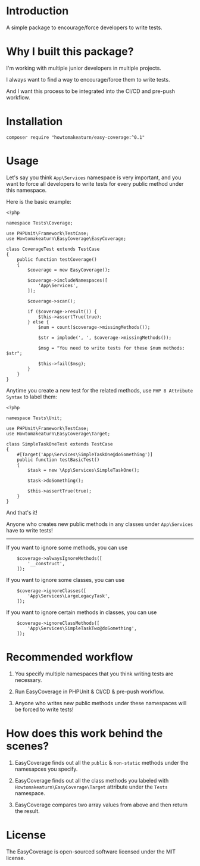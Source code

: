 # Introduction

A simple package to encourage/force developers to write tests.

# Why I built this package?

I'm working with multiple junior developers in multiple projects.

I always want to find a way to encourage/force them to write tests.

And I want this process to be integrated into the CI/CD and pre-push workflow.

# Installation

```
composer require "howtomakeaturn/easy-coverage:^0.1"
```

# Usage

Let's say you think `App\Services` namespace is very important, and you want to force all developers to write tests for every public method under this namespace.

Here is the basic example:

```
<?php

namespace Tests\Coverage;

use PHPUnit\Framework\TestCase;
use Howtomakeaturn\EasyCoverage\EasyCoverage;

class CoverageTest extends TestCase
{
    public function testCoverage()
    {
        $coverage = new EasyCoverage();

        $coverage->includeNamespaces([
            'App\Services',
        ]);

        $coverage->scan();

        if ($coverage->result()) {
            $this->assertTrue(true);
        } else {
            $num = count($coverage->missingMethods());

            $str = implode(', ', $coverage->missingMethods());

            $msg = "You need to write tests for these $num methods: $str";

            $this->fail($msg);
        }
    }
}
```

Anytime you create a new test for the related methods, use `PHP 8 Attribute Syntax` to label them:

```
<?php

namespace Tests\Unit;

use PHPUnit\Framework\TestCase;
use Howtomakeaturn\EasyCoverage\Target;

class SimpleTaskOneTest extends TestCase
{
    #[Target('App\Services\SimpleTaskOne@doSomething')]
    public function testBasicTest()
    {
        $task = new \App\Services\SimpleTaskOne();

        $task->doSomething();

        $this->assertTrue(true);
    }
}
```

And that's it!

Anyone who creates new public methods in any classes under `App\Services` have to write tests!

---

If you want to ignore some methods, you can use

```
    $coverage->alwaysIgnoreMethods([
        '__construct',
    ]);
```

If you want to ignore some classes, you can use

```
    $coverage->ignoreClasses([
        'App\Services\LargeLegacyTask',
    ]);
```

If you want to ignore certain methods in classes, you can use

```
    $coverage->ignoreClassMethods([
        'App\Services\SimpleTaskTwo@doSomething',
    ]);
```

# Recommended workflow

1. You specify multiple namespaces that you think writing tests are necessary.

2. Run EasyCoverage in PHPUnit & CI/CD & pre-push workflow.

3. Anyone who writes new public methods under these namespaces will be forced to write tests!

# How does this work behind the scenes?

1. EasyCoverage finds out all the `public` & `non-static` methods under the namesapces you specify.

2. EasyCoverage finds out all the class methods you labeled with `Howtomakeaturn\EasyCoverage\Target` attribute under the `Tests` namespace.

3. EasyCoverage compares two array values from above and then return the result.

# License

The EasyCoverage is open-sourced software licensed under the MIT license.
